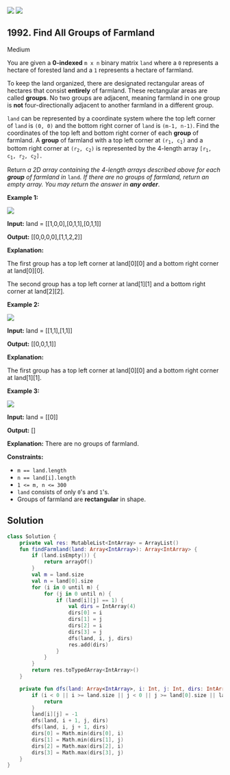 [![](https://img.shields.io/github/stars/javadev/LeetCode-in-Kotlin?label=Stars&style=flat-square)](https://github.com/javadev/LeetCode-in-Kotlin)
[![](https://img.shields.io/github/forks/javadev/LeetCode-in-Kotlin?label=Fork%20me%20on%20GitHub%20&style=flat-square)](https://github.com/javadev/LeetCode-in-Kotlin/fork)

## 1992\. Find All Groups of Farmland

Medium

You are given a **0-indexed** `m x n` binary matrix `land` where a `0` represents a hectare of forested land and a `1` represents a hectare of farmland.

To keep the land organized, there are designated rectangular areas of hectares that consist **entirely** of farmland. These rectangular areas are called **groups**. No two groups are adjacent, meaning farmland in one group is **not** four-directionally adjacent to another farmland in a different group.

`land` can be represented by a coordinate system where the top left corner of `land` is `(0, 0)` and the bottom right corner of `land` is `(m-1, n-1)`. Find the coordinates of the top left and bottom right corner of each **group** of farmland. A **group** of farmland with a top left corner at <code>(r<sub>1</sub>, c<sub>1</sub>)</code> and a bottom right corner at <code>(r<sub>2</sub>, c<sub>2</sub>)</code> is represented by the 4-length array <code>[r<sub>1</sub>, c<sub>1</sub>, r<sub>2</sub>, c<sub>2</sub>].</code>

Return _a 2D array containing the 4-length arrays described above for each **group** of farmland in_ `land`_. If there are no groups of farmland, return an empty array. You may return the answer in **any order**_.

**Example 1:**

![](https://assets.leetcode.com/uploads/2021/07/27/screenshot-2021-07-27-at-12-23-15-copy-of-diagram-drawio-diagrams-net.png)

**Input:** land = \[\[1,0,0],[0,1,1],[0,1,1]]

**Output:** [[0,0,0,0],[1,1,2,2]]

**Explanation:**

The first group has a top left corner at land[0][0] and a bottom right corner at land[0][0].

The second group has a top left corner at land[1][1] and a bottom right corner at land[2][2]. 

**Example 2:**

![](https://assets.leetcode.com/uploads/2021/07/27/screenshot-2021-07-27-at-12-30-26-copy-of-diagram-drawio-diagrams-net.png)

**Input:** land = \[\[1,1],[1,1]]

**Output:** [[0,0,1,1]]

**Explanation:**

The first group has a top left corner at land[0][0] and a bottom right corner at land[1][1]. 

**Example 3:**

![](https://assets.leetcode.com/uploads/2021/07/27/screenshot-2021-07-27-at-12-32-24-copy-of-diagram-drawio-diagrams-net.png)

**Input:** land = \[\[0]]

**Output:** []

**Explanation:** There are no groups of farmland. 

**Constraints:**

*   `m == land.length`
*   `n == land[i].length`
*   `1 <= m, n <= 300`
*   `land` consists of only `0`'s and `1`'s.
*   Groups of farmland are **rectangular** in shape.

## Solution

```kotlin
class Solution {
    private val res: MutableList<IntArray> = ArrayList()
    fun findFarmland(land: Array<IntArray>): Array<IntArray> {
        if (land.isEmpty()) {
            return arrayOf()
        }
        val m = land.size
        val n = land[0].size
        for (i in 0 until m) {
            for (j in 0 until n) {
                if (land[i][j] == 1) {
                    val dirs = IntArray(4)
                    dirs[0] = i
                    dirs[1] = j
                    dirs[2] = i
                    dirs[3] = j
                    dfs(land, i, j, dirs)
                    res.add(dirs)
                }
            }
        }
        return res.toTypedArray<IntArray>()
    }

    private fun dfs(land: Array<IntArray>, i: Int, j: Int, dirs: IntArray) {
        if (i < 0 || i >= land.size || j < 0 || j >= land[0].size || land[i][j] != 1) {
            return
        }
        land[i][j] = -1
        dfs(land, i + 1, j, dirs)
        dfs(land, i, j + 1, dirs)
        dirs[0] = Math.min(dirs[0], i)
        dirs[1] = Math.min(dirs[1], j)
        dirs[2] = Math.max(dirs[2], i)
        dirs[3] = Math.max(dirs[3], j)
    }
}
```